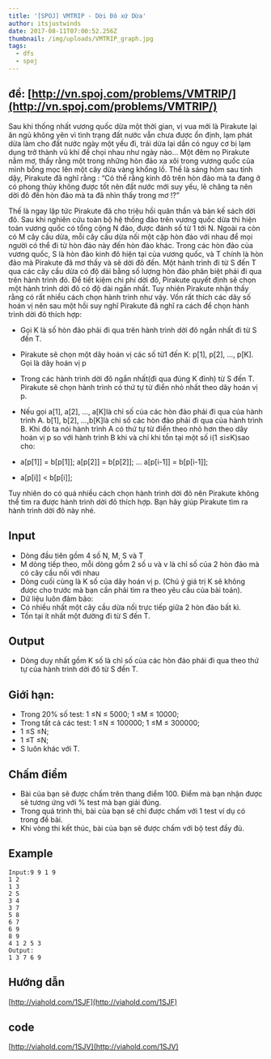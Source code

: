 ```yaml
---
title: '[SPOJ] VMTRIP - Dời Đô xứ Dừa'
author: itsjustwinds
date: 2017-08-11T07:00:52.256Z
thumbnail: /img/uploads/VMTRIP_graph.jpg
tags:
  - dfs
  - spoj
---
```

## đề: [http://vn.spoj.com/problems/VMTRIP/](http://vn.spoj.com/problems/VMTRIP/)

Sau khi thống nhất vương quốc dừa một thời gian, vị vua mới là Pirakute lại ăn ngủ không yên vì tình trạng đất nước vẫn chưa được ổn định, lạm phát dừa làm cho đất nước ngày một yếu đi, trái dừa lại dần có nguy cơ bị lạm dụng trở thành vũ khí để chọi nhau như ngày nào… Một đêm nọ Pirakute nằm mơ, thấy rằng một trong những hòn đảo xa xôi trong vương quốc của mình bỗng mọc lên một cây dừa vàng khổng lồ. Thế là sáng hôm sau tỉnh dậy, Pirakute đã nghĩ rằng : “Có thể rằng kinh đô trên hòn đảo mà ta đang ở có phong thủy không được tốt nên đất nước mới suy yếu, lẽ chăng ta nên dời đô đến hòn đảo mà ta đã nhìn thấy trong mơ !?”

Thế là ngay lập tức Pirakute đã cho triệu hồi quân thần và bàn kế sách dời đô. Sau khi nghiên cứu toàn bộ hệ thống đảo trên vương quốc dừa thì hiện toàn vương quốc có tổng cộng N đảo, được đánh số từ 1 tới N. Ngoài ra còn có M cây cầu dừa, mỗi cây cầu dừa nối một cặp hòn đảo với nhau để mọi người có thể đi từ hòn đảo này đến hòn đảo khác. Trong các hòn đảo của vương quốc, S là hòn đảo kinh đô hiện tại của vương quốc, và T chính là hòn đảo mà Pirakute đã mơ thấy và sẽ dời đô đến. Một hành trình đi từ S đến T qua các cây cầu dừa có độ dài bằng số lượng hòn đảo phân biệt phải đi qua trên hành trình đó. Để tiết kiệm chi phí dời đô, Pirakute quyết định sẽ chọn một hành trình dời đô có độ dài ngắn nhất. Tuy nhiên Pirakute nhận thấy rằng có rất nhiều cách chọn hành trình như vậy. Vốn rất thích các dãy số hoán vị nên sau một hồi suy nghĩ Pirakute đã nghĩ ra cách để chọn hành trình dời đô thích hợp:

* Gọi K là số hòn đảo phải đi qua trên hành trình dời đô ngắn nhất đi từ S đến T.
* Pirakute sẽ chọn một dãy hoán vị các số từ1 đến K: p\[1\], p\[2\], …, p\[K\]. Gọi là dãy hoán vị p
* Trong các hành trình dời đô ngắn nhất\(đi qua đúng K đỉnh\) từ S đến T. Pirakute sẽ chọn hành trình có thứ tự từ điển nhỏ nhất theo dãy hoán vị p.
* Nếu gọi a\[1\], a\[2\], …, a\[K\]là chỉ số của các hòn đảo phải đi qua của hành trình A. b\[1\], b\[2\], …,b\[K\]là chỉ số các hòn đảo phải đi qua của hành trình B. Khi đó ta nói hành trình A có thứ tự từ điển theo nhỏ hơn theo dãy hoán vị p so với hành trình B khi và chỉ khi tồn tại một số i\(1 ≤i≤K\)sao cho:
* a\[p\[1\]\] = b\[p\[1\]\]; a\[p\[2\]\] = b\[p\[2\]\]; … a\[p\[i-1\]\] = b\[p\[i-1\]\];

* a\[p\[i\]\] &lt; b\[p\[i\]\];



Tuy nhiên do có quá nhiều cách chọn hành trình dời đô nên Pirakute không thể tìm ra được hành trình dời đô thích hợp. Bạn hãy giúp Pirakute tìm ra hành trình dời đô này nhé.

## Input

* Dòng đầu tiên gồm 4 số N, M, S và T
* M dòng tiếp theo, mỗi dòng gồm 2 số u và v là chỉ số của 2 hòn đảo mà có cây cầu nối với nhau
* Dòng cuối cùng là K số của dãy hoán vị p. \(Chú ý giá trị K sẽ không được cho trước mà bạn cần phải tìm ra theo yêu cầu của bài toán\).
* Dữ liệu luôn đảm bảo:
* Có nhiều nhất một cây cầu dừa nối trực tiếp giữa 2 hòn đảo bất kì.
* Tồn tại ít nhất một đường đi từ S đến T.


## Output

* Dòng duy nhất gồm K số là chỉ số của các hòn đảo phải đi qua theo thứ tự của hành trình dời đô từ S đến T.

## Giới hạn:

* Trong 20% số test: 1 ≤N ≤ 5000; 1 ≤M ≤ 10000;
* Trong tất cả các test: 1 ≤N ≤ 100000; 1 ≤M ≤ 300000;
* 1 ≤S ≤N;
* 1 ≤T ≤N;
* S luôn khác với T.

## Chấm điểm

* Bài của bạn sẽ được chấm trên thang điểm 100. Điểm mà bạn nhận được sẽ tương ứng với % test mà bạn giải đúng.
* Trong quá trình thi, bài của bạn sẽ chỉ được chấm với 1 test ví dụ có trong đề bài.
* Khi vòng thi kết thúc, bài của bạn sẽ được chấm với bộ test đầy đủ.


## Example

```
Input:9 9 1 9
1 2
1 3
2 5
3 4
3 7
5 8
6 7
6 9
8 9
4 1 2 5 3
Output:
1 3 7 6 9
```

## Hướng dẫn

[http://viahold.com/1SJF](http://viahold.com/1SJF)

## code

[http://viahold.com/1SJV](http://viahold.com/1SJV)

